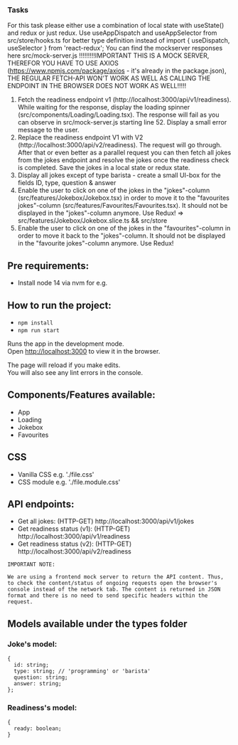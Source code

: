 ### Tasks
For this task please either use a combination of local state with useState() and redux or just redux. Use useAppDispatch and useAppSelector from src/store/hooks.ts for better type definition instead of import { useDispatch, useSelector } from 'react-redux';
You can find the mockserver responses here src/mock-server.js 
!!!!!!!!!IMPORTANT THIS IS A MOCK SERVER, THEREFOR YOU HAVE TO USE AXIOS (https://www.npmjs.com/package/axios - it's already in the package.json), THE REGULAR FETCH-API WON'T WORK AS WELL AS CALLING THE ENDPOINT IN THE BROWSER DOES NOT WORK AS WELL!!!!! 

1. Fetch the readiness endpoint v1 (http://localhost:3000/api/v1/readiness). While waiting for the response, display the loading spinner (src/components/Loading/Loading.tsx). The response will fail as you can observe in src/mock-server.js starting line 52. Display a small error message to the user.
2. Replace the readiness endpoint V1 with V2 (http://localhost:3000/api/v2/readiness). The request will go through. After that or even better as a parallel request you can then fetch all jokes from the jokes endpoint and resolve the jokes once the readiness check is completed. Save the jokes in a local state or redux state.
3. Display all jokes except of type barista - create a small UI-box for the fields ID, type, question & answer
4. Enable the user to click on one of the jokes in the "jokes"-column (src/features/Jokebox/Jokebox.tsx) in order to move it to the "favourites jokes"-column (src/features/Favourites/Favourites.tsx). 
It should not be displayed in the "jokes"-column anymore. Use Redux! => src/features/Jokebox/Jokebox.slice.ts && src/store
5. Enable the user to click on one of the jokes in the "favourites"-column in order to move it back to the "jokes"-column. It should not be displayed in the "favourite jokes"-column anymore. Use Redux!

## Pre requirements:
- Install node 14 via nvm for e.g.

## How to run the project:
- `npm install`
- `npm run start`

Runs the app in the development mode.<br />
Open [http://localhost:3000](http://localhost:3000) to view it in the browser.

The page will reload if you make edits.<br />
You will also see any lint errors in the console.


## Components/Features available:
- App
- Loading
- Jokebox
- Favourites

## CSS
 - Vanilla CSS e.g. './file.css'
 - CSS module e.g. './file.module.css'

## API endpoints:
- Get all jokes: (HTTP-GET) http://localhost:3000/api/v1/jokes
- Get readiness status (v1): (HTTP-GET) http://localhost:3000/api/v1/readiness
- Get readiness status (v2): (HTTP-GET) http://localhost:3000/api/v2/readiness

~~~
IMPORTANT NOTE:

We are using a frontend mock server to return the API content. Thus, to check the content/status of ongoing requests open the browser's console instead of the network tab. The content is returned in JSON format and there is no need to send specific headers within the request.
~~~

## Models available under the types folder
### Joke's model:
```
{
  id: string;
  type: string; // 'programming' or 'barista'
  question: string;
  answer: string;
};
```

### Readiness's model:
```
{
  ready: boolean;
}
```